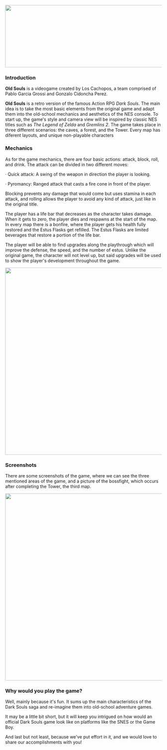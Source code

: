 <p align="center">
	<img src="https://github.com/PabloGarciaGrossi/Old-Souls/blob/master/Im%C3%A1genesGit/TextoOldSouls.png" width="800" height="200">
</p>

### Introduction

**Old Souls** is a videogame created by Los Cachopos, a team comprised of Pablo Garcia Grossi and Gonzalo Cidoncha Perez.

**Old Souls** is a retro version of the famous Action RPG *Dark Souls*. The main idea is to take the most basic elements from the original game and adapt them into the old-school mechanics and aesthetics of the NES console.
To start up, the game's style and camera view will be inspired by classic NES titles such as *The Legend of Zelda* and *Gremlins 2*.
The game takes place in three different scenarios: the caves, a forest, and the Tower. Every map has diferent layouts, and unique non-playable characters

### Mechanics

As for the game mechanics, there are four basic actions: attack, block, roll, and drink.
The attack can be divided in two different moves:

·	Quick attack: A swing of the weapon in direction the player is looking.

·	Pyromancy: Ranged attack that casts a fire cone in front of the player.

Blocking prevents any damage that would come but uses stamina in each attack, and rolling allows the player to avoid any kind of attack, just like in the original title.

The player has a life bar that decreases as the character takes damage. When it gets to zero, the player dies and respawns at the start of the map. In every map there is a bonfire, where the player gets his health fully restored and the Estus Flasks get refilled. The Estus Flasks are limited beverages that restore a portion of the life bar. 

The player will be able to find upgrades along the playthrough which will improve the defense, the speed, and the number of estus. Unlike the original game, the character will not level up, but said upgrades will be used to show the player's development throughout the game.

<p align="center">
	<img src="https://github.com/PabloGarciaGrossi/Old-Souls/blob/master/Im%C3%A1genesGit/controles.png" width="1000" height="600">
</p>

### Screenshots

There are some screenshots of the game, where we can see the three mentioned areas of the game, and a picture of the bossfight, which occurs after
completing the Tower, the third map.

<p align="center">
	<img src="https://github.com/PabloGarciaGrossi/Old-Souls/blob/master/Im%C3%A1genesGit/screen1.png" width="1000" height="600">
</p>

### Why would you play the game?

Well, mainly because it's fun. It sums up the main characteristics of the Dark Souls saga and re-imagine them into old-school adventure games.

It may be a little bit short, but it will keep you intrigued on how would an official Dark Souls game look like on platforms like the SNES or the Game Boy.

And last but not least, because we've put effort in it, and we would love to share our accomplishments with you!